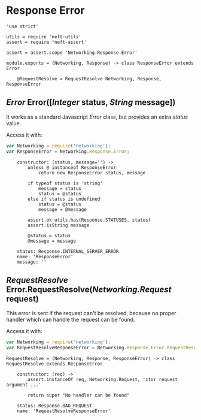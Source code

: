 Response Error
==============

	'use strict'

	utils = require 'neft-utils'
	assert = require 'neft-assert'

	assert = assert.scope 'Networking.Response.Error'

	module.exports = (Networking, Response) -> class ResponseError extends Error

		@RequestResolve = RequestResolve Networking, Response, ResponseError

*Error* Error([*Integer* status, *String* message])
---------------------------------------------------

It works as a standard Javascript *Error* class, but provides an extra *status* value.

Access it with:
```javascript
var Networking = require('networking');
var ResponseError = Networking.Response.Error;
```

		constructor: (status, message='') ->
			unless @ instanceof ResponseError
				return new ResponseError status, message

			if typeof status is 'string'
				message = status
				status = @status
			else if status is undefined
				status = @status
				message = @message

			assert.ok utils.has(Response.STATUSES, status)
			assert.isString message

			@status = status
			@message = message

		status: Response.INTERNAL_SERVER_ERROR
		name: 'ResponseError'
		message: ''

*RequestResolve* Error.RequestResolve(*Networking.Request* request)
-------------------------------------------------------------------

This error is sent if the request can't be resolved,
because no proper handler which can handle the request can be found.

Access it with:
```javascript
var Networking = require('networking');
var RequestResolveResponseError = Networking.Response.Error.RequestResolve;
```

	RequestResolve = (Networking, Response, ResponseError) -> class RequestResolve extends ResponseError

		constructor: (req) ->
			assert.instanceOf req, Networking.Request, 'ctor request argument ...'

			return super "No handler can be found"

		status: Response.BAD_REQUEST
		name: 'RequestResolveResponseError'

